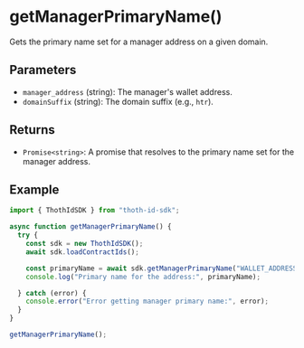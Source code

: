 # getManagerPrimaryName()

Gets the primary name set for a manager address on a given domain.

## Parameters

- `manager_address` (string): The manager's wallet address.
- `domainSuffix` (string): The domain suffix (e.g., `htr`).

## Returns

- `Promise<string>`: A promise that resolves to the primary name set for the manager address.

## Example

```typescript
import { ThothIdSDK } from "thoth-id-sdk";

async function getManagerPrimaryName() {
  try {
    const sdk = new ThothIdSDK();
    await sdk.loadContractIds();

    const primaryName = await sdk.getManagerPrimaryName("WALLET_ADDRESS", "htr");
    console.log("Primary name for the address:", primaryName);

  } catch (error) {
    console.error("Error getting manager primary name:", error);
  }
}

getManagerPrimaryName();
```

